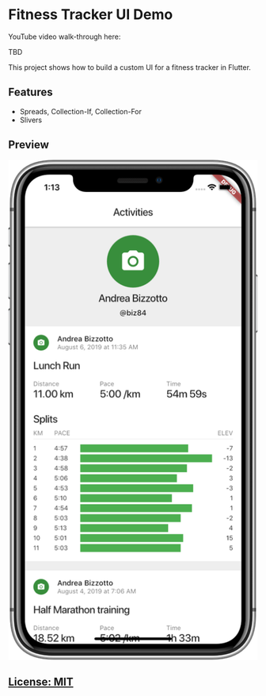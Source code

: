 # Fitness Tracker UI Demo

YouTube video walk-through here: 

TBD
<!--
[![Flutter & Firebase: Reference Authentication Flow - Intro](media/firebase-auth-banner-youtube.png)](https://youtu.be/-Za1MspEt5I)
-->

This project shows how to build a custom UI for a fitness tracker in Flutter.

## Features

- Spreads, Collection-If, Collection-For
- Slivers

## Preview

![](media/preview-iPhoneXR.png)

## [License: MIT](LICENSE.md)